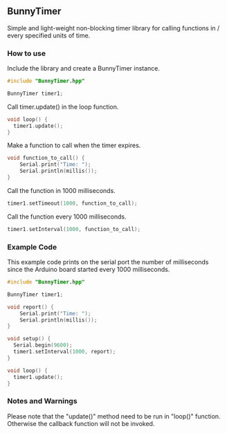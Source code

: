 ## BunnyTimer
Simple and light-weight non-blocking timer library for calling functions in / every specified units of time.
### How to use
Include the library and create a BunnyTimer instance.
```c++
#include "BunnyTimer.hpp"

BunnyTimer timer1;
```
Call timer.update() in the loop function.
```c++
void loop() {
  timer1.update();
}
```
Make a function to call when the timer expires.
```c++
void function_to_call() {
    Serial.print("Time: ");
    Serial.println(millis());
}
```
Call the function in 1000 milliseconds.
```c++
timer1.setTimeout(1000, function_to_call);
```
Call the function every 1000 milliseconds.
```c++
timer1.setInterval(1000, function_to_call);
```

### Example Code
This example code prints on the serial port the number of milliseconds since the Arduino board started every 1000 milliseconds.
```c++
#include "BunnyTimer.hpp"

BunnyTimer timer1;

void report() {
    Serial.print("Time: ");
    Serial.println(millis());
}

void setup() {
  Serial.begin(9600);
  timer1.setInterval(1000, report);
}

void loop() {
  timer1.update();
}
```

### Notes and Warnings
Please note that the "update()" method need to be run in "loop()" function. Otherwise the callback function will not be invoked.